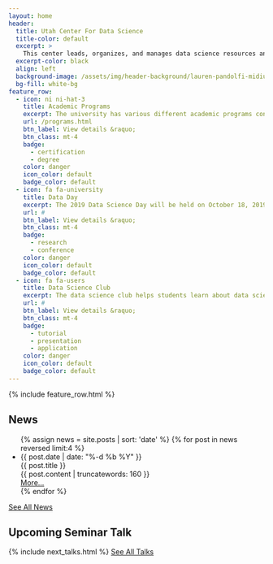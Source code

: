 ```yaml
---
layout: home
header:
  title: Utah Center For Data Science
  title-color: default
  excerpt: >
    This center leads, organizes, and manages data science resources and research efforts at the University of Utah.  Its members advance the fundamental principles and practice of data science through research, applications, and community engagement.
  excerpt-color: black
  align: left
  background-image: /assets/img/header-background/lauren-pandolfi-midium.jpg
  bg-fill: white-bg
feature_row:
  - icon: ni ni-hat-3
    title: Academic Programs
    excerpt: The university has various different academic programs connected to data science.
    url: /programs.html
    btn_label: View details &raquo;
    btn_class: mt-4
    badge:
      - certification
      - degree
    color: danger
    icon_color: default
    badge_color: default
  - icon: fa fa-university
    title: Data Day
    excerpt: The 2019 Data Science Day will be held on October 18, 2019. More details to follow.
    url: #
    btn_label: View details &raquo;
    btn_class: mt-4
    badge:
      - research
      - conference
    color: danger
    icon_color: default
    badge_color: default
  - icon: fa fa-users
    title: Data Science Club
    excerpt: The data science club helps students learn about data science and machine learning through tutorial, presentations, and applications.
    url: #
    btn_label: View details &raquo;
    btn_class: mt-4
    badge:
      - tutorial
      - presentation
      - application
    color: danger
    icon_color: default
    badge_color: default
---
```


{% include feature_row.html %}


<section class="section section-lg pt-lg-0">
  <div class="container">
    <div class="row justify-content-center">
      <div class="col-lg-12">
 <h1>News <span class="left-icon"><a href="{{ site.baseurl }}/feed.xml"><i class="fa fa-rss"></i></a></span></h1>

  <ul class="post-list">
   {% assign news = site.posts | sort: 'date' %}
    {% for post in news reversed limit:4 %}
      <li class="post-list-item">
		   <div class="right-text">{{ post.date | date: "%-d %b %Y" }}</div>
        <div class="post-list-title">
          {{ post.title }}
        </div>
        <div class="post-list-excerpt">
		  {{ post.content | truncatewords: 160 }}
        </div>
  		<div><a class="post-list-link" href="{{ site.baseurl }}{{ post.url }}">More...</a></div>
      </li>
    {% endfor %}
  </ul>
  <div class="all-news-link"><a href="news">See All News</a></div>
 </div>
 </div>
 </div>
 </section>

<section class="section bg-secondary">
  <div class="container">
    <h2 class="mb-4">Upcoming Seminar Talk</h2>
    {% include next_talks.html %}
    <a href="{{ '/seminar.html' | relative_url }}" class="">See All Talks</a>
  </div>
</section>


